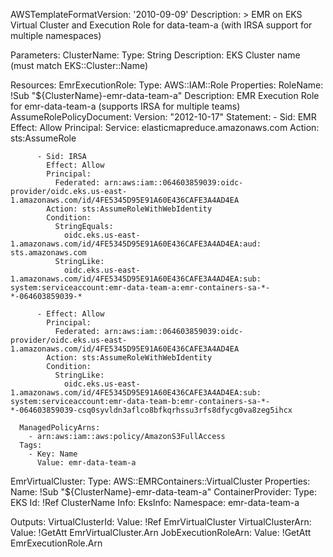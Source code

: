 AWSTemplateFormatVersion: '2010-09-09'
Description: >
  EMR on EKS Virtual Cluster and Execution Role for data-team-a (with IRSA support for multiple namespaces)

Parameters:
  ClusterName:
    Type: String
    Description: EKS Cluster name (must match EKS::Cluster::Name)

Resources:
  EmrExecutionRole:
    Type: AWS::IAM::Role
    Properties:
      RoleName: !Sub "${ClusterName}-emr-data-team-a"
      Description: EMR Execution Role for emr-data-team-a (supports IRSA for multiple teams)
      AssumeRolePolicyDocument:
        Version: "2012-10-17"
        Statement:
          - Sid: EMR
            Effect: Allow
            Principal:
              Service: elasticmapreduce.amazonaws.com
            Action: sts:AssumeRole

          - Sid: IRSA
            Effect: Allow
            Principal:
              Federated: arn:aws:iam::064603859039:oidc-provider/oidc.eks.us-east-1.amazonaws.com/id/4FE5345D95E91A60E436CAFE3A4AD4EA
            Action: sts:AssumeRoleWithWebIdentity
            Condition:
              StringEquals:
                oidc.eks.us-east-1.amazonaws.com/id/4FE5345D95E91A60E436CAFE3A4AD4EA:aud: sts.amazonaws.com
              StringLike:
                oidc.eks.us-east-1.amazonaws.com/id/4FE5345D95E91A60E436CAFE3A4AD4EA:sub: system:serviceaccount:emr-data-team-a:emr-containers-sa-*-*-064603859039-*

          - Effect: Allow
            Principal:
              Federated: arn:aws:iam::064603859039:oidc-provider/oidc.eks.us-east-1.amazonaws.com/id/4FE5345D95E91A60E436CAFE3A4AD4EA
            Action: sts:AssumeRoleWithWebIdentity
            Condition:
              StringLike:
                oidc.eks.us-east-1.amazonaws.com/id/4FE5345D95E91A60E436CAFE3A4AD4EA:sub: system:serviceaccount:emr-data-team-b:emr-containers-sa-*-*-064603859039-csq0syvldn3aflco8bfkqrhssu3rfs8dfycg0va8zeg5ihcx

      ManagedPolicyArns:
        - arn:aws:iam::aws:policy/AmazonS3FullAccess
      Tags:
        - Key: Name
          Value: emr-data-team-a

  EmrVirtualCluster:
    Type: AWS::EMRContainers::VirtualCluster
    Properties:
      Name: !Sub "${ClusterName}-emr-data-team-a"
      ContainerProvider:
        Type: EKS
        Id: !Ref ClusterName
        Info:
          EksInfo:
            Namespace: emr-data-team-a

Outputs:
  VirtualClusterId:
    Value: !Ref EmrVirtualCluster
  VirtualClusterArn:
    Value: !GetAtt EmrVirtualCluster.Arn
  JobExecutionRoleArn:
    Value: !GetAtt EmrExecutionRole.Arn
